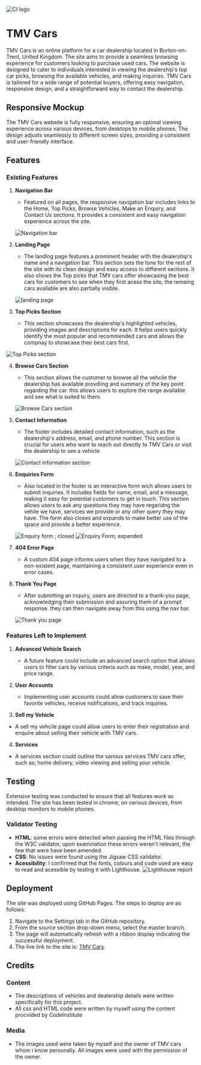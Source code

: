 ![CI logo](https://codeinstitute.s3.amazonaws.com/fullstack/ci_logo_small.png)

# TMV Cars

TMV Cars is an online platform for a car dealership located in Burton-on-Trent, United Kingdom. The site aims to provide a seamless browsing experience for customers looking to purchase used cars. The website is designed to cater to individuals interested in viewing the dealership's top car picks, browsing the available vehicles, and making inquiries. TMV Cars is tailored for a wide range of potential buyers, offering easy navigation, responsive design, and a straightforward way to contact the dealership.

## Responsive Mockup
The TMV Cars website is fully responsive, ensuring an optimal viewing experience across various devices, from desktops to mobile phones. The design adjusts seamlessly to different screen sizes, providing a consistent and user-friendly interface.

## Features

### Existing Features

1. **Navigation Bar**
   - Featured on all pages, the responsive navigation bar includes links to the Home, Top Picks, Browse Vehicles, Make an Enquiry, and Contact Us sections. It provides a consistent and easy navigation experience across the site.

   ![Navigation bar](assets/images/image.png)

2. **Landing Page**
   - The landing page features a prominent header with the dealership's name and a navigation bar. This section sets the tone for the rest of the site with its clean design and easy access to different sections. It also shows the Top picks that TMV cars offer showcasing the best cars for customers to see when they first acess the site, the remaing cars available are also partially visible.

   ![landing page](assets/images/image-1.png)

3. **Top Picks Section**
   - This section showcases the dealership's highlighted vehicles, providing images and descriptions for each. It helps users quickly identify the most popular and recommended cars and allows the compnay to showcase their best cars first. 

![Top Picks section](assets/images/image-2.png)

4. **Browse Cars Section**
   - This section allows the customer to browse all the vehcile the dealership has available provdiing and summary of the key point regarding the car. this allows users to explore the range available and see what is suited to them. 

   ![Browse Cars section](assets/images/image-3.png)

5. **Contact Information**
   - The footer includes detailed contact information, such as the dealership's address, email, and phone number. This section is crucial for users who want to reach out directly to TMV Cars or visit the dealership to see a vehicle.

   ![Contact information section](assets/images/image-4.png)

6. **Enquiries Form**
   - Also located in the footer is an interactive form wich allows users to submit inquiries. It includes fields for name, email, and a message, making it easy for potential customers to get in touch. This section allows users to ask any questions they may have regaridng the vehile we have, services we provide or any other query they may have. The form also closes and expands to make better use of the space and provide a better experience.

   ![Enquiry form ; closed](assets/images/image-5.png) ![Enquiry Form; expanded](assets/images/image-6.png)

7. **404 Error Page**
   - A custom 404 page informs users when they have navigated to a non-existent page, maintaining a consistent user experience even in error cases.

8. **Thank You Page**
   - After submitting an inquiry, users are directed to a thank-you page, acknowledging their submission and assuring them of a prompt response. they can then navigate away from this using the nav bar.

   ![Thank you page](assets/images/image-7.png)

### Features Left to Implement

1. **Advanced Vehicle Search**
   - A future feature could include an advanced search option that allows users to filter cars by various criteria such as make, model, year, and price range.

2. **User Accounts**
   - Implementing user accounts could allow customers to save their favorite vehicles, receive notifications, and track inquiries.

3. **Sell my Vehicle**
  - A sell my vehcile page could allow users to enter their registration and enquire about selling their vehicle with TMV cars.

4. **Services**
 - A services section could outline the various services TMV cars offer, such as; home delivery, video viewing and selling your vehicle. 

## Testing

Extensive testing was conducted to ensure that all features work as intended. The site has been tested in chrome, on various devices, from desktop monitors to mobile phones. 

### Validator Testing
- **HTML**: some errors were detected when passing the HTML files through the W3C validator, upon examination these errors weren't relevant, the few that were have been amended.
- **CSS**: No issues were found using the Jigsaw CSS validator.
- **Acessibility**: I confirmed that the fonts, colours and code used are easy to read and acessible by testing it with Lighthouse.
![Lighthouse report](assets/images/image-9.png)


## Deployment

The site was deployed using GitHub Pages. The steps to deploy are as follows:
1. Navigate to the Settings tab in the GitHub repository.
2. From the source section drop-down menu, select the master branch.
3. The page will automatically refresh with a ribbon display indicating the successful deployment.
4. The live link to the site is: [TMV Cars](https://8000-zee5p-project1reposito-tvxn5kmn3dg.ws.codeinstitute-ide.net/index.html#)

## Credits

### Content
- The descriptions of vehicles and dealership details were written specifically for this project. 
- All css and HTML code were written by myself using the content procvided by CodeInstitute

### Media
- The images used were taken by myself and the owner of TMV cars whom i know personally. All images were used with the permission of the owner.
